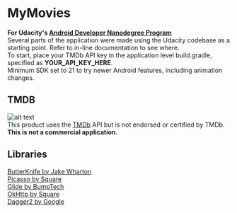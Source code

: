 # MyMovies
**For Udacity's [Android Developer Nanodegree Program](https://www.udacity.com/course/android-developer-nanodegree-by-google--nd801)** <br/>
Several parts of the application were made using the Udacity codebase as a starting point. Refer to in-line documentation to see where. <br/>
To start, place your TMDb API key in the application level build.gradle, specified as **YOUR_API_KEY_HERE**. <br/>
Minimum SDK set to 21 to try newer Android features, including animation changes. <br/>

## TMDB
![alt text](https://www.themoviedb.org/assets/static_cache/9b3f9c24d9fd5f297ae433eb33d93514/images/v4/logos/408x161-powered-by-rectangle-green.png)<br/>
This product uses the [TMDb](https://www.themoviedb.org/?language=en) API but is not endorsed or certified by TMDb. <br/>
**This is not a commercial application.**

## Libraries
[ButterKnife by Jake Wharton](https://github.com/JakeWharton/butterknife "ButterKnife GitHub") <br/>
[Picasso by Square](https://github.com/square/picasso "Picasso GitHub") <br/>
[Glide by BumpTech](https://github.com/bumptech/glide "Glide GitHub") <br/>
[OkHttp by Square](https://github.com/square/okhttp "OkHttp GitHub") <br/>
[Dagger2 by Google](https://github.com/google/dagger "Dagger2 GitHub") <br/>
